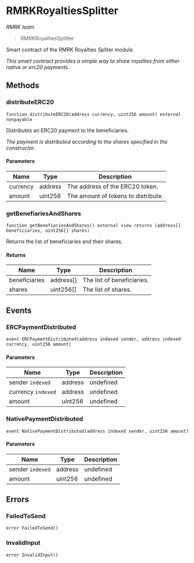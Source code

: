 # RMRKRoyaltiesSplitter

*RMRK team*

> RMRKRoyaltiesSplitter

Smart contract of the RMRK Royalties Spliter module.

*This smart contract provides a simple way to share royalties from either native or erc20 payments.*

## Methods

### distributeERC20

```solidity
function distributeERC20(address currency, uint256 amount) external nonpayable
```

Distributes an ERC20 payment to the beneficiaries.

*The payment is distributed according to the shares specified in the constructor.*

#### Parameters

| Name | Type | Description |
|---|---|---|
| currency | address | The address of the ERC20 token. |
| amount | uint256 | The amount of tokens to distribute. |

### getBenefiariesAndShares

```solidity
function getBenefiariesAndShares() external view returns (address[] beneficiaries, uint256[] shares)
```

Returns the list of beneficiaries and their shares.




#### Returns

| Name | Type | Description |
|---|---|---|
| beneficiaries | address[] | The list of beneficiaries. |
| shares | uint256[] | The list of shares. |



## Events

### ERCPaymentDistributed

```solidity
event ERCPaymentDistributed(address indexed sender, address indexed currency, uint256 amount)
```





#### Parameters

| Name | Type | Description |
|---|---|---|
| sender `indexed` | address | undefined |
| currency `indexed` | address | undefined |
| amount  | uint256 | undefined |

### NativePaymentDistributed

```solidity
event NativePaymentDistributed(address indexed sender, uint256 amount)
```





#### Parameters

| Name | Type | Description |
|---|---|---|
| sender `indexed` | address | undefined |
| amount  | uint256 | undefined |



## Errors

### FailedToSend

```solidity
error FailedToSend()
```






### InvalidInput

```solidity
error InvalidInput()
```







